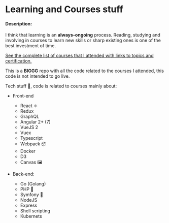 # Learning and Courses stuff

#### Description:

I think that learning is an **always-ongoing** process. Reading, studying and involving in courses to learn new skills or sharp existing ones is one of the best investment of time.

[See the complete list of courses that I attended with links to topics and certification.](https://frarizzi.science/about/resume#courses)

This is a **BIGGG** repo with all the code related to the courses I attended, this code is not intended to go live.

Tech stuff 👾, code is related to courses mainly about:

- Front-end
    - React ⚛️
    - Redux
    - GraphQL
    - Angular 2+ (7)
    - VueJS 2
    - Vuex
    - Typescript
    - Webpack 📦
    - Docker
    - D3
    - Canvas 🖼

- Back-end:
    - Go (Golang)
    - PHP 🐘
    - Symfony 🎼
    - NodeJS
    - Express
    - Shell scripting
    - Kubernets
